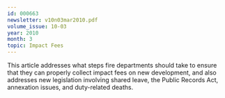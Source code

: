 ```yaml
---
id: 000663
newsletter: v10n03mar2010.pdf
volume_issue: 10-03
year: 2010
month: 3
topic: Impact Fees
---
```


This article addresses what steps fire departments should take to ensure that they can properly collect impact fees on new development, and also addresses new legislation involving shared leave, the Public Records Act, annexation issues, and duty-related deaths.